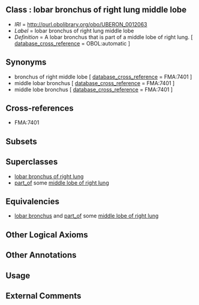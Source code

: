 
## Class : lobar bronchus of right lung middle lobe

 * *IRI* = http://purl.obolibrary.org/obo/UBERON_0012063
 * *Label* = lobar bronchus of right lung middle lobe
 * *Definition* = A lobar bronchus that is part of a middle lobe of right lung. [ [database_cross_reference](../../ef/oboInOwl#hasDbXref.md) = OBOL:automatic ]

## Synonyms

 * bronchus of right middle lobe [ [database_cross_reference](../../ef/oboInOwl#hasDbXref.md) = FMA:7401 ]
 * middle lobar bronchus [ [database_cross_reference](../../ef/oboInOwl#hasDbXref.md) = FMA:7401 ]
 * middle lobe bronchus [ [database_cross_reference](../../ef/oboInOwl#hasDbXref.md) = FMA:7401 ]

## Cross-references

 * FMA:7401

## Subsets


## Superclasses

 * [lobar bronchus of right lung](../../UBERON/04/UBERON_0003404.md)
 * [part_of](../../BFO/50/BFO_0000050.md) some [middle lobe of right lung](../../UBERON/74/UBERON_0002174.md)

## Equivalencies

 * [lobar bronchus](../../UBERON/83/UBERON_0002183.md) and [part_of](../../BFO/50/BFO_0000050.md) some [middle lobe of right lung](../../UBERON/74/UBERON_0002174.md)

## Other Logical Axioms


## Other Annotations


## Usage


## External Comments

